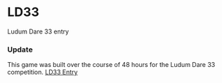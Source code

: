 # LD33
Ludum Dare 33 entry

### Update
This game was built over the course of 48 hours for the Ludum Dare 33 competition.
[LD33 Entry](http://ludumdare.com/compo/ludum-dare-33/?action=preview&uid=29112)
